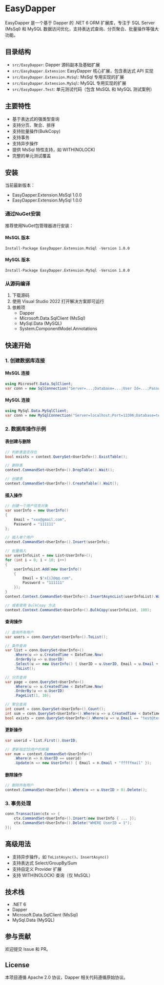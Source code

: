 # EasyDapper

EasyDapper 是一个基于 Dapper 的 .NET 6 ORM 扩展库，专注于 SQL Server (MsSql) 和 MySQL 数据访问优化，支持表达式查询、分页聚合、批量操作等强大功能。

## 目录结构

- `src/EasyDapper`: Dapper 源码副本及基础扩展
- `src/EasyDapper.Extension`: EasyDapper 核心扩展，包含表达式 API 实现
- `src/EasyDapper.Extension.MsSql`: MsSql 专用实现的扩展
- `src/EasyDapper.Extension.MySql`: MySQL 专用实现的扩展
- `src/EasyDapper.Test`: 单元测试代码（包含 MsSQL 和 MySQL 测试案例）

## 主要特性

- 基于表达式的强类型查询
- 支持分页、聚合、排序
- 支持批量操作(BulkCopy)
- 支持事务
- 支持异步操作
- 提供 MsSql 特性支持，如 WITH(NOLOCK)
- 完整的单元测试覆盖

## 安装

当前最新版本：
- EasyDapper.Extension.MsSql 1.0.0
- EasyDapper.Extension.MySql 1.0.0

### 通过NuGet安装

推荐使用NuGet包管理器进行安装：

#### MsSQL 版本
```
Install-Package EasyDapper.Extension.MsSql -Version 1.0.0
```

#### MySQL 版本
```
Install-Package EasyDapper.Extension.MySql -Version 1.0.0
```

### 从源码编译
1. 下载源码
2. 使用 Visual Studio 2022 打开解决方案即可运行
3. 依赖项
   - Dapper
   - Microsoft.Data.SqlClient (MsSql)
   - MySql.Data (MySQL)
   - System.ComponentModel.Annotations

## 快速开始

### 1. 创建数据库连接

#### MsSQL 连接
```csharp
using Microsoft.Data.SqlClient;
var conn = new SqlConnection("Server=...;Database=...;User Id=...;Password=...;Encrypt=False");
```

#### MySQL 连接
```csharp
using MySql.Data.MySqlClient;
var conn = new MySqlConnection("Server=localhost;Port=13306;Database=test;User Id=root;Password=easymysql;");
```

### 2. 数据库操作示例

#### 表创建与删除
```csharp
// 判断表是否存在
bool exists = context.QuerySet<UserInfo>().ExistTable();

// 删除表
context.CommandSet<UserInfo>().DropTable().Wait();

// 创建表
context.CommandSet<UserInfo>().CreateTable().Wait();
```

#### 插入操作
```csharp
// 创建一个用户信息对象
var userInfo = new UserInfo()
{
    Email = "xxx@gmail.com",
    Password = "111111"
};

// 插入单个用户
context.CommandSet<UserInfo>().Insert(userInfo);

// 批量插入
var userInfoList = new List<UserInfo>();
for (int i = 0; i < 10; i++)
{
    userInfoList.Add(new UserInfo()
    {
        Email = $"x{i}@qq.com",
        Password = "111111"
    });
}
context.Context.CommandSet<UserInfo>().InsertAsyncList(userInfoList).Wait();

// 或者使用 BulkCopy 方法
context.Context.CommandSet<UserInfo>().BulkCopy(userInfoList, 100);
```

#### 查询操作
```csharp
// 查询所有用户
var users = conn.QuerySet<UserInfo>().ToList();

// 条件查询
var list = conn.QuerySet<UserInfo>()
    .Where(u => u.CreatedTime < DateTime.Now)
    .OrderBy(u => u.UserID)
    .Select(u => new UserInfo() { UserID = u.UserID, Email = u.Email + "mail", CreatedTime = DateTime.Now })
    .ToList();

// 分页查询
var page = conn.QuerySet<UserInfo>()
    .Where(u => u.CreatedTime < DateTime.Now)
    .OrderBy(u => u.UserID)
    .PageList(1, 10);

// 聚合查询
int count = conn.QuerySet<UserInfo>().Count();
int sum = conn.QuerySet<UserInfo>().Where(u => u.CreatedTime < DateTime.Now).Sum(u => u.UserID);
bool exists = conn.QuerySet<UserInfo>().Where(u => u.Email == "test@test.com").Exists();
```

#### 更新操作
```csharp
var userid = list.First().UserID;

// 更新指定ID用户的邮箱
var num = context.CommandSet<UserInfo>()
    .Where(n => n.UserID == userid)
    .Update(n => new UserInfo() { Email = n.Email + "fffffmail" });
```

#### 删除操作
```csharp
// 删除所有用户
context.CommandSet<UserInfo>().Where(u => u.UserID > 0).Delete();
```

### 3. 事务处理
```csharp
conn.Transaction(ctx => {
    ctx.CommandSet<UserInfo>().Insert(new UserInfo { ... });
    ctx.CommandSet<UserInfo>().Delete("WHERE UserID = 1");
});
```

## 高级用法

- 支持异步操作，如 `ToListAsync()`、`InsertAsync()`
- 支持表达式 Select/GroupBy/Sum
- 支持自定义 Provider 扩展
- 支持 WITH(NOLOCK) 查询（仅 MsSQL）

## 技术栈

- .NET 6
- Dapper
- Microsoft.Data.SqlClient (MsSql)
- MySql.Data (MySQL)

## 参与贡献

欢迎提交 Issue 和 PR。

## License

本项目遵循 Apache 2.0 协议，Dapper 相关代码遵循原始协议。